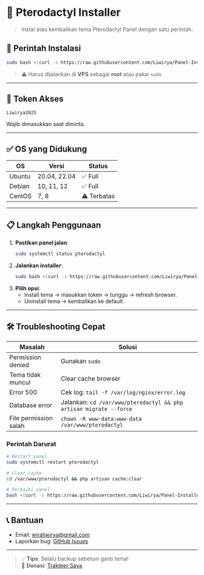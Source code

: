 # 🚀 Pterodactyl Installer

> Instal atau kembalikan tema Pterodactyl Panel dengan satu perintah.

## 🔧 Perintah Instalasi
```bash
sudo bash <(curl -s https://raw.githubusercontent.com/Liwirya/Panel-Installer/main/install.sh)
```
> ⚠️ Harus dijalankan di **VPS** sebagai **root** atau pakai `sudo`.

---

## 🔑 Token Akses
```
Liwirya2025
```
Wajib dimasukkan saat diminta.

---

## ✅ OS yang Didukung
| OS       | Versi               | Status        |
|----------|---------------------|---------------|
| Ubuntu   | 20.04, 22.04        | ✅ Full       |
| Debian   | 10, 11, 12          | ✅ Full       |
| CentOS   | 7, 8                | ⚠️ Terbatas   |

---

## 📋 Langkah Penggunaan
1. **Pastikan panel jalan**:
   ```bash
   sudo systemctl status pterodactyl
   ```
2. **Jalankan installer**:
   ```bash
   sudo bash <(curl -s https://raw.githubusercontent.com/Liwirya/Panel-Installer/main/install.sh)
   ```
3. **Pilih opsi**:
   - Install tema → masukkan token → tunggu → refresh browser.
   - Uninstall tema → kembalikan ke default.

---

## 🛠️ Troubleshooting Cepat

| Masalah                 | Solusi |
|------------------------|--------|
| Permission denied      | Gunakan `sudo` |
| Tema tidak muncul      | Clear cache browser |
| Error 500              | Cek log: `tail -f /var/log/nginx/error.log` |
| Database error         | Jalankan: `cd /var/www/pterodactyl && php artisan migrate --force` |
| File permission salah  | `chown -R www-data:www-data /var/www/pterodactyl` |

### Perintah Darurat
```bash
# Restart panel
sudo systemctl restart pterodactyl

# Clear cache
cd /var/www/pterodactyl && php artisan cache:clear

# Perbaiki panel
bash <(curl -s https://raw.githubusercontent.com/Liwirya/Panel-Installer/main/repair.sh)
```

---

## 📞 Bantuan
- Email: wiraliwirya@gmail.com  
- Laporkan bug: [GitHub Issues](https://github.com/Liwirya/Panel-Installer/issues)

---

> 💡 **Tips**: Selalu backup sebelum ganti tema!  
> 🚀 **Donasi**: [Trakteer Saya](https://trakteer.id/liwiryadev_idn)

